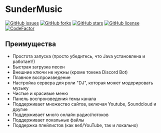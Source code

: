 # SunderMusic

[![GitHub issues](https://img.shields.io/github/issues/Drag0ni/SunderMusic)](https://github.com/Drag0ni/SunderMusic/issues)
[![GitHub forks](https://img.shields.io/github/forks/Drag0ni/SunderMusic)](https://github.com/Drag0ni/SunderMusic/network)
[![GitHub stars](https://img.shields.io/github/stars/Drag0ni/SunderMusic)](https://github.com/Drag0ni/SunderMusic/stargazers)
[![GitHub license](https://img.shields.io/github/license/Drag0ni/SunderMusic)](https://github.com/Drag0ni/SunderMusic/blob/master/LICENSE)
[![CodeFactor](https://www.codefactor.io/repository/github/drag0ni/sundermusic/badge)](https://www.codefactor.io/repository/github/drag0ni/sundermusic)

## Преимущества
* Простота запуска (просто убедитесь, что Java установлена и работает!)
* Быстрая загрузка песен
* Внешние ключи не нужны (кроме токена Discord Bot)
* Плавное воспроизведение
* Настройка сервера для роли "DJ", которая может модерировать музыку
* Чистые и красивые меню
* Панель воспроизведения темы канала
* Поддерживает множество сайтов, включая Youtube, Soundcloud и другие
* Поддерживает много онлайн радио/потоков
* Поддерживает локальные файлы
* Поддержка плейлистов (как веб/YouTube, так и локально)
